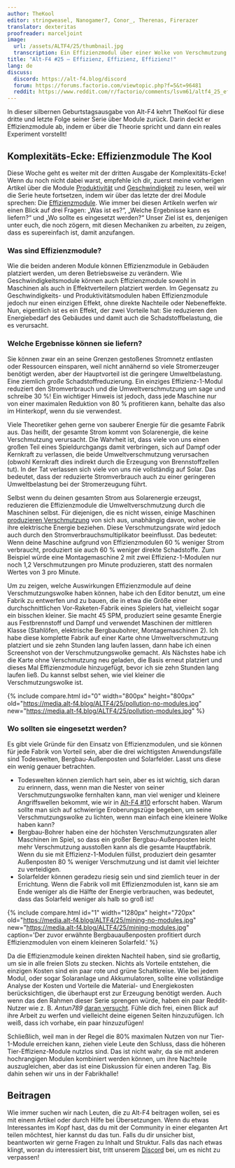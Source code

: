 ```yaml
---
author: TheKool
editor: stringweasel, Nanogamer7, Conor_, Therenas, Firerazer
translator: dexteritas
proofreader: marceljoint
image:
  url: /assets/ALTF4/25/thumbnail.jpg
  transcription: Ein Effizienzmodul über einer Wolke von Verschmutzung
title: "Alt-F4 #25 – Effizienz, Effizienz, Effizienz!"
lang: de
discuss:
  discord: https://alt-f4.blog/discord
  forum: https://forums.factorio.com/viewtopic.php?f=5&t=96481
  reddit: https://www.reddit.com/r/factorio/comments/lsvm61/altf4_25_efficiency_efficiency_efficiency/
---
```


In dieser silbernen Geburtstagsausgabe von Alt-F4 kehrt TheKool für diese dritte und letzte Folge seiner Serie über Module zurück. Darin deckt er Effizienzmodule ab, indem er über die Theorie spricht und dann ein reales Experiment vorstellt!

## Komplexitäts-Ecke: Effizienzmodule <author>The Kool</author>

Diese Woche geht es weiter mit der dritten Ausgabe der Komplexitäts-Ecke! Wenn du noch nicht dabei warst, empfehle ich dir, zuerst meine vorherigen Artikel über die Module [Produktivität](https://alt-f4.blog/de/ALTF4-12/#komplexit%C3%A4ts-ecke-produktivit%C3%A4tsmodule-thekool) und [Geschwindigkeit](https://alt-f4.blog/de/ALTF4-16/#komplexit%C3%A4ts-ecke-geschwindigkeitsmodule-thekool) zu lesen, weil wir die Serie heute fortsetzen, indem wir über das letzte der drei Module sprechen: Die [Effizienzmodule](https://wiki.factorio.com/Module/de#Effizienzmodul). Wie immer bei diesen Artikeln werfen wir einen Blick auf drei Fragen: „Was ist es?“, „Welche Ergebnisse kann es liefern?“ und „Wo sollte es eingesetzt werden?“ Unser Ziel ist es, denjenigen unter euch, die noch zögern, mit diesen Mechaniken zu arbeiten, zu zeigen, dass es supereinfach ist, damit anzufangen.

### Was sind Effizienzmodule?

Wie die beiden anderen Module können Effizienzmodule in Gebäuden platziert werden, um deren Betriebsweise zu verändern. Wie Geschwindigkeitsmodule können auch Effizienzmodule sowohl in Maschinen als auch in Effektverteilern platziert werden. Im Gegensatz zu Geschwindigkeits- und Produktivitätsmodulen haben Effizienzmodule jedoch nur einen einzigen Effekt, ohne direkte Nachteile oder Nebeneffekte. Nun, eigentlich ist es ein Effekt, der zwei Vorteile hat: Sie reduzieren den Energiebedarf des Gebäudes und damit auch die Schadstoffbelastung, die es verursacht.

### Welche Ergebnisse können sie liefern?

Sie können zwar ein an seine Grenzen gestoßenes Stromnetz entlasten oder Ressourcen einsparen, weil nicht annähernd so viele Stromerzeuger benötigt werden, aber der Hauptvorteil ist die geringere Umweltbelastung. Eine ziemlich *große* Schadstoffreduzierung. Ein einziges Effizienz-1-Modul reduziert den Stromverbrauch und die Umweltverschmutzung um sage und schreibe 30 %! Ein wichtiger Hinweis ist jedoch, dass jede Maschine nur von einer maximalen Reduktion von 80 % profitieren kann, behalte das also im Hinterkopf, wenn du sie verwendest.

Viele Theoretiker gehen gerne von sauberer Energie für die gesamte Fabrik aus. Das heißt, der gesamte Strom kommt von Solarenergie, die keine Verschmutzung verursacht. Die Wahrheit ist, dass viele von uns einen großen Teil eines Spieldurchgangs damit verbringen, sich auf Dampf oder Kernkraft zu verlassen, die beide Umweltverschmutzung verursachen (obwohl Kernkraft dies indirekt durch die Erzeugung von Brennstoffzellen tut). In der Tat verlassen sich viele von uns nie vollständig auf Solar. Das bedeutet, dass der reduzierte Stromverbrauch auch zu einer geringeren Umweltbelastung bei der Stromerzeugung führt.

Selbst wenn du deinen gesamten Strom aus Solarenergie erzeugst, reduzieren die Effizienzmodule die Umweltverschmutzung durch die Maschinen selbst. Für diejenigen, die es nicht wissen, einige Maschinen [produzieren Verschmutzung](https://wiki.factorio.com/Pollution#Polluters) von sich aus, unabhängig davon, woher sie ihre elektrische Energie beziehen. Diese Verschmutzungsrate wird jedoch auch durch den Stromverbrauchsmultiplikator beeinflusst. Das bedeutet: Wenn deine Maschine aufgrund von Effizienzmodulen 60 % weniger Strom verbraucht, produziert sie auch 60 % weniger direkte Schadstoffe. Zum Beispiel würde eine Montagemaschine 2 mit zwei Effizienz-1-Modulen nur noch 1,2 Verschmutzungen pro Minute produzieren, statt des normalen Wertes von 3 pro Minute.

Um zu zeigen, welche Auswirkungen Effizienzmodule auf deine Verschmutzungswolke haben können, habe ich den Editor benutzt, um eine Fabrik zu entwerfen und zu bauen, die in etwa die Größe einer durchschnittlichen Vor-Raketen-Fabrik eines Spielers hat, vielleicht sogar ein bisschen kleiner. Sie macht 45 SPM, produziert seine gesamte Energie aus Festbrennstoff und Dampf und verwendet Maschinen der mittleren Klasse (Stahlöfen, elektrische Bergbaubohrer, Montagemaschinen 2). Ich habe diese komplette Fabrik auf einer Karte ohne Umweltverschmutzung platziert und sie zehn Stunden lang laufen lassen, dann habe ich einen Screenshot von der Verschmutzungswolke gemacht. Als Nächstes habe ich die Karte ohne Verschmutzung neu geladen, die Basis erneut platziert und dieses Mal Effizienzmodule hinzugefügt, bevor ich sie zehn Stunden lang laufen ließ. Du kannst selbst sehen, wie viel kleiner die Verschmutzungswolke ist.

{% include compare.html id="0" width="800px" height="800px" old="https://media.alt-f4.blog/ALTF4/25/pollution-no-modules.jpg" new="https://media.alt-f4.blog/ALTF4/25/pollution-modules.jpg"  %}

### Wo sollten sie eingesetzt werden?

Es gibt viele Gründe für den Einsatz von Effizienzmodulen, und sie können für jede Fabrik von Vorteil sein, aber die drei wichtigsten Anwendungsfälle sind Todeswelten, Bergbau-Außenposten und Solarfelder. Lasst uns diese ein wenig genauer betrachten.

* Todeswelten können ziemlich hart sein, aber es ist wichtig, sich daran zu erinnern, dass, wenn man die Nester von seiner Verschmutzungswolke fernhalten kann, man viel weniger und kleinere Angriffswellen bekommt, wie wir in [Alt-F4 #10](https://alt-f4.blog/de/ALTF4-10/#grenzmauern-recon419a) erforscht haben. Warum sollte man sich auf schwierige Eroberungszüge begeben, um seine Verschmutzungswolke zu lichten, wenn man einfach eine kleinere Wolke haben kann?
* Bergbau-Bohrer haben eine der höchsten Verschmutzungsraten aller Maschinen im Spiel, so dass ein großer Bergbau-Außenposten leicht mehr Verschmutzung ausstoßen kann als die gesamte Hauptfabrik. Wenn du sie mit Effizienz-1-Modulen füllst, produziert dein gesamter Außenposten 80 % weniger Verschmutzung und ist damit viel leichter zu verteidigen.
* Solarfelder können geradezu riesig sein und sind ziemlich teuer in der Errichtung. Wenn die Fabrik voll mit Effizienzmodulen ist, kann sie am Ende weniger als die Hälfte der Energie verbrauchen, was bedeutet, dass das Solarfeld weniger als halb so groß ist!

{% include compare.html id="1" width="1280px" height="720px" old="https://media.alt-f4.blog/ALTF4/25/mining-no-modules.jpg" new="https://media.alt-f4.blog/ALTF4/25/mining-modules.jpg" caption='Der zuvor erwähnte Bergbauaußenposten profitiert durch Effizienzmodulen von einem kleineren Solarfeld.' %}

Da die Effizienzmodule keinen direkten Nachteil haben, sind sie großartig, um sie in alle freien Slots zu stecken. Nichts als Vorteile entstehen, die einzigen Kosten sind ein paar rote und grüne Schaltkreise. Wie bei jedem Modul, oder sogar Solaranlage und Akkumulatoren, sollte eine vollständige Analyse der Kosten und Vorteile die Material- und Energiekosten berücksichtigen, die überhaupt erst zur Erzeugung benötigt werden. Auch wenn das den Rahmen dieser Serie sprengen würde, haben ein paar Reddit-Nutzer wie z. B. *Antun789* [daran versucht](https://www.reddit.com/r/factorio/comments/gp454w/build_cost_and_power_efficiency_math_of_8_and_12/). Fühle dich frei, einen Blick auf ihre Arbeit zu werfen und vielleicht deine eigenen Seiten hinzuzufügen. Ich weiß, dass ich vorhabe, ein paar hinzuzufügen!

Schließlich, weil man in der Regel die 80% maximalen Nutzen von nur Tier-1-Module erreichen kann, ziehen viele Leute den Schluss, dass die höheren Tier-Effizienz-Module nutzlos sind. Das ist nicht wahr, da sie mit anderen hochrangigen Modulen kombiniert werden können, um ihre Nachteile auszugleichen, aber das ist eine Diskussion für einen anderen Tag. Bis dahin sehen wir uns in der Fabrikhalle!

## Beitragen

Wie immer suchen wir nach Leuten, die zu Alt-F4 beitragen wollen, sei es mit einem Artikel oder durch Hilfe bei Übersetzungen. Wenn du etwas Interessantes im Kopf hast, das du mit der Community in einer eleganten Art teilen möchtest, hier kannst du das tun. Falls du dir unsicher bist, beantworten wir gerne Fragen zu Inhalt und Struktur. Falls das nach  etwas klingt, woran du interessiert bist, tritt unserem [Discord](https://alt-f4.blog/discord) bei, um es nicht zu verpassen!

